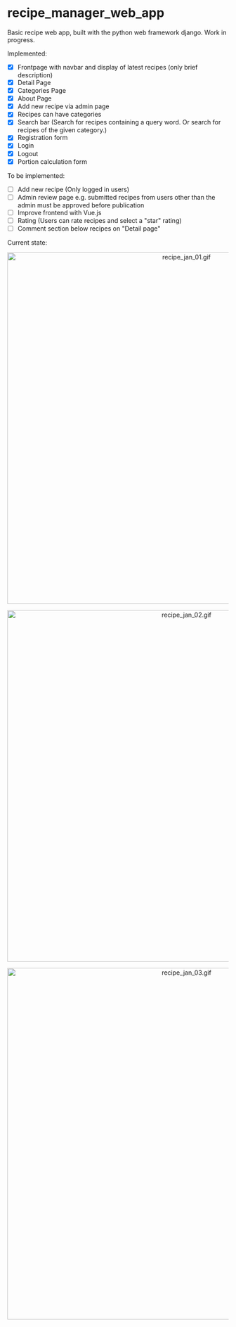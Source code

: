 # recipe_manager_web_app
Basic recipe web app, built with the python web framework django. Work in progress.

Implemented:
- [x] Frontpage with navbar and display of latest recipes (only brief description)
- [x] Detail Page
- [x] Categories Page
- [x] About Page
- [x] Add new recipe via admin page
- [x] Recipes can have categories
- [x] Search bar (Search for recipes containing a query word. Or search for recipes of the given category.)
- [x] Registration form
- [x] Login
- [x] Logout 
- [x] Portion calculation form

To be implemented:
- [ ] Add new recipe (Only logged in users)
- [ ] Admin review page e.g. submitted recipes from users other than the admin must be approved before publication
- [ ] Improve frontend with Vue.js
- [ ] Rating (Users can rate recipes and select a "star" rating)
- [ ] Comment section below recipes on "Detail page"

Current state:
<p align="center">
<img src="./assets/gifs/recipe_.gif" alt="recipe_jan_01.gif" width="800"/>
</p>
<p align="center">
<img src="./assets/gifs/admininterface.gif" alt="recipe_jan_02.gif" width="800"/>
</p>
<p align="center">
<img src="./assets/gifs/admininterface.gif" alt="recipe_jan_03.gif" width="800"/>
</p>
